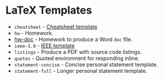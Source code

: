 # LaTeX Templates

+ `cheatsheet` - [Cheatsheet template][cheatsheet]
+ `hw` - Homework.
+ [hw-doc](http://bamos.github.io/2013/08/29/latex-to-doc-makefile/) -
  Homework to produce a Word `doc` file.
+ `ieee-1.8` - [IEEE template][ieee]
+ `listings` - Produce a PDF with source code listings.
+ `quotes` - Quoted environment for responding inline.
+ `statement-concise` - Concise personal statement template.
+ `statement-full` - Longer personal statement template.

[cheatsheet]: http://www.stdout.org/~winston/latex/
[ieee]: http://www.ctan.org/tex-archive/macros/latex2e/contrib/IEEEtran/
